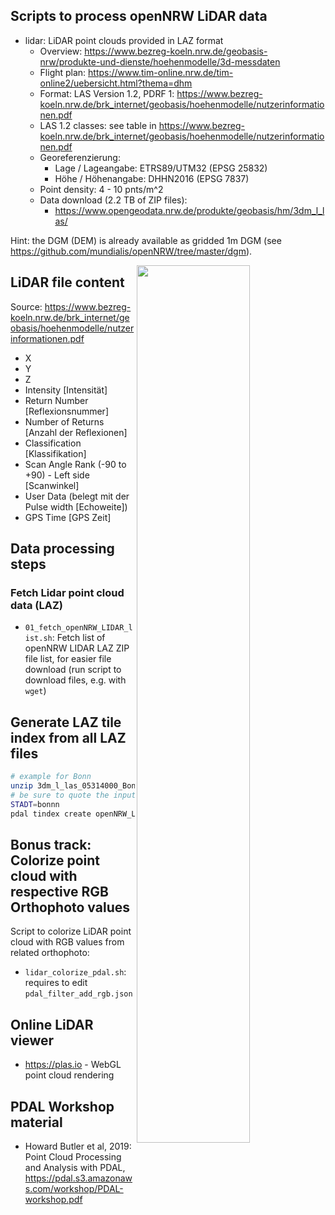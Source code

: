 ## Scripts to process openNRW LiDAR data

 * lidar: LiDAR point clouds provided in LAZ format
     * Overview: https://www.bezreg-koeln.nrw.de/geobasis-nrw/produkte-und-dienste/hoehenmodelle/3d-messdaten
     * Flight plan: https://www.tim-online.nrw.de/tim-online2/uebersicht.html?thema=dhm
     * Format: LAS Version 1.2, PDRF 1: https://www.bezreg-koeln.nrw.de/brk_internet/geobasis/hoehenmodelle/nutzerinformationen.pdf
     * LAS 1.2 classes: see table in https://www.bezreg-koeln.nrw.de/brk_internet/geobasis/hoehenmodelle/nutzerinformationen.pdf
     * Georeferenzierung:
         * Lage / Lageangabe: ETRS89/UTM32 (EPSG 25832)
         * Höhe / Höhenangabe: DHHN2016 (EPSG 7837)
     * Point density: 4 - 10 pnts/m^2
     * Data download (2.2 TB of ZIP files):
         * https://www.opengeodata.nrw.de/produkte/geobasis/hm/3dm_l_las/

Hint: the DGM (DEM) is already available as gridded 1m DGM (see https://github.com/mundialis/openNRW/tree/master/dgm).

<img src="opennrw_lidar_colorized_koeln_3D.png" width="60%" align="right"></a>


## LiDAR file content

Source: https://www.bezreg-koeln.nrw.de/brk_internet/geobasis/hoehenmodelle/nutzerinformationen.pdf

 * X
 * Y
 * Z
 * Intensity [Intensität]
 * Return Number [Reflexionsnummer]
 * Number of Returns [Anzahl der Reflexionen]
 * Classification [Klassifikation]
 * Scan Angle Rank (-90 to +90) - Left side [Scanwinkel]
 * User Data (belegt mit der Pulse width [Echoweite])
 * GPS Time [GPS Zeit]

## Data processing steps

### Fetch Lidar point cloud data (LAZ)

 * `01_fetch_openNRW_LIDAR_list.sh`: Fetch list of openNRW LIDAR LAZ ZIP file list, for easier file download (run script to download files, e.g. with `wget`)

## Generate LAZ tile index from all LAZ files

```bash
# example for Bonn
unzip 3dm_l_las_05314000_Bonn_EPSG4647.zip
# be sure to quote the input wildcard "*.laz"
STADT=bonnn
pdal tindex create openNRW_LiDAR_tileindex_files_${STADT}.gpkg "*.laz" -f GPKG --lyr_name "openNRW_${STADT}" --t_srs "EPSG:25832"
```

## Bonus track: Colorize point cloud with respective RGB Orthophoto values

Script to colorize LiDAR point cloud with RGB values from related orthophoto:

 * `lidar_colorize_pdal.sh`: requires to edit `pdal_filter_add_rgb.json`

## Online LiDAR viewer

 * https://plas.io - WebGL point cloud rendering

## PDAL Workshop material

 * Howard Butler et al, 2019: Point Cloud Processing and Analysis with PDAL, https://pdal.s3.amazonaws.com/workshop/PDAL-workshop.pdf
